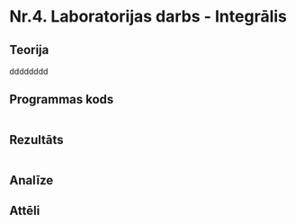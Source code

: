 # Nr.4. Laboratorijas darbs - Integrālis

## Teorija

dddddddd

## Programmas kods
```

```
## Rezultāts 
```

```
## Analīze

## Attēli
